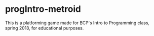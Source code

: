 # progIntro-metroid
This is a platforming game made for BCP's Intro to Programming class, spring 2018, for educational purposes.

